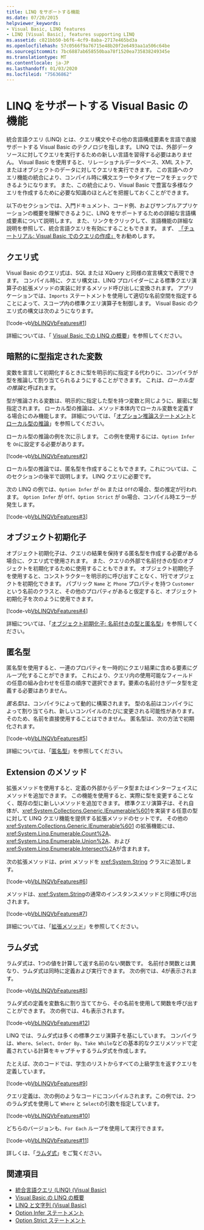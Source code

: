 ```yaml
---
title: LINQ をサポートする機能
ms.date: 07/20/2015
helpviewer_keywords:
- Visual Basic, LINQ features
- LINQ [Visual Basic], features supporting LINQ
ms.assetid: c821bb50-b6f6-4cf9-8aba-2717e465bd3a
ms.openlocfilehash: 57c0566f9a76715e48b20f2e6493aa1a506c64be
ms.sourcegitcommit: 7bc6887ab658550baa78f1520ea735838249345e
ms.translationtype: MT
ms.contentlocale: ja-JP
ms.lasthandoff: 01/03/2020
ms.locfileid: "75636862"
---
```

# <a name="visual-basic-features-that-support-linq"></a>LINQ をサポートする Visual Basic の機能
統合言語クエリ (LINQ) とは、クエリ構文やその他の言語構成要素を言語で直接サポートする Visual Basic のテクノロジを指します。 LINQ では、外部データソースに対してクエリを実行するための新しい言語を習得する必要はありません。 Visual Basic を使用すると、リレーショナルデータベース、XML ストア、またはオブジェクトのデータに対してクエリを実行できます。 この言語へのクエリ機能の統合により、コンパイル時に構文エラーやタイプセーフをチェックできるようになります。 また、この統合により、Visual Basic で豊富な多様なクエリを作成するために必要な知識のほとんどを把握しておくことができます。  
  
 以下のセクションでは、入門ドキュメント、コード例、およびサンプルアプリケーションの概要を理解できるように、LINQ をサポートするための詳細な言語構成要素について説明します。 また、リンクをクリックして、言語機能の詳細な説明を参照して、統合言語クエリを有効にすることもできます。 まず、 [「チュートリアル: Visual Basic でのクエリの作成」](../../../../visual-basic/programming-guide/concepts/linq/walkthrough-writing-queries.md)をお勧めします。  
  
## <a name="query-expressions"></a>クエリ式  
 Visual Basic のクエリ式は、SQL または XQuery と同様の宣言構文で表現できます。 コンパイル時に、クエリ構文は、LINQ プロバイダーによる標準クエリ演算子の拡張メソッドの実装に対するメソッド呼び出しに変換されます。 アプリケーションでは、`Imports` ステートメントを使用して適切な名前空間を指定することによって、スコープ内の標準クエリ演算子を制御します。 Visual Basic のクエリ式の構文は次のようになります。  
  
 [!code-vb[VbLINQVbFeatures#1](~/samples/snippets/visualbasic/VS_Snippets_VBCSharp/VbLINQVbFeatures/VB/Class1.vb#1)]  
  
 詳細については、「 [Visual Basic での LINQ の概要](../../../../visual-basic/programming-guide/language-features/linq/introduction-to-linq.md)」を参照してください。  
  
## <a name="implicitly-typed-variables"></a>暗黙的に型指定された変数  
 変数を宣言して初期化するときに型を明示的に指定する代わりに、コンパイラが型を推論して割り当てられるようにすることができます。 これは、*ローカル型の推論*と呼ばれます。  
  
 型が推論される変数は、明示的に指定した型を持つ変数と同じように、厳密に型指定されます。 ローカル型の推論は、メソッド本体内でローカル変数を定義する場合にのみ機能します。 詳細については、「[オプション推論ステートメント](../../../../visual-basic/language-reference/statements/option-infer-statement.md)と[ローカル型の推論](../../../../visual-basic/programming-guide/language-features/variables/local-type-inference.md)」を参照してください。  
  
 ローカル型の推論の例を次に示します。 この例を使用するには、`Option Infer` を `On`に設定する必要があります。  
  
 [!code-vb[VbLINQVbFeatures#2](~/samples/snippets/visualbasic/VS_Snippets_VBCSharp/VbLINQVbFeatures/VB/Class1.vb#2)]  
  
 ローカル型の推論では、匿名型を作成することもできます。これについては、このセクションの後半で説明します。 LINQ クエリに必要です。  
  
 次の LINQ の例では、`Option Infer` が `On` または `Off`の場合、型の推定が行われます。 `Option Infer` が `Off`、`Option Strict` が `On`場合、コンパイル時エラーが発生します。  
  
 [!code-vb[VbLINQVbFeatures#3](~/samples/snippets/visualbasic/VS_Snippets_VBCSharp/VbLINQVbFeatures/VB/Class1.vb#3)]  
  
## <a name="object-initializers"></a>オブジェクト初期化子  
 オブジェクト初期化子は、クエリの結果を保持する匿名型を作成する必要がある場合に、クエリ式で使用されます。 また、クエリの外部で名前付きの型のオブジェクトを初期化するために使用することもできます。 オブジェクト初期化子を使用すると、コンストラクターを明示的に呼び出すことなく、1行でオブジェクトを初期化できます。 パブリック `Name` と `Phone` プロパティを持つ `Customer` という名前のクラスと、その他のプロパティがあると仮定すると、オブジェクト初期化子を次のように使用できます。  
  
 [!code-vb[VbLINQVbFeatures#4](~/samples/snippets/visualbasic/VS_Snippets_VBCSharp/VbLINQVbFeatures/VB/Class1.vb#4)]  
  
 詳細については、「[オブジェクト初期化子: 名前付きの型と匿名型](../../../../visual-basic/programming-guide/language-features/objects-and-classes/object-initializers-named-and-anonymous-types.md)」を参照してください。  
  
## <a name="anonymous-types"></a>匿名型  
 匿名型を使用すると、一連のプロパティを一時的にクエリ結果に含める要素にグループ化することができます。 これにより、クエリ内の使用可能なフィールドの任意の組み合わせを任意の順序で選択できます。要素の名前付きデータ型を定義する必要はありません。  
  
 *匿名型*は、コンパイラによって動的に構築されます。 型の名前はコンパイラによって割り当てられ、新しいコンパイルのたびに変更される可能性があります。 そのため、名前を直接使用することはできません。 匿名型は、次の方法で初期化されます。  
  
 [!code-vb[VbLINQVbFeatures#5](~/samples/snippets/visualbasic/VS_Snippets_VBCSharp/VbLINQVbFeatures/VB/Class1.vb#5)]  
  
 詳細については、「[匿名型](../../../../visual-basic/programming-guide/language-features/objects-and-classes/anonymous-types.md)」を参照してください。  
  
## <a name="extension-methods"></a>Extension のメソッド  
 拡張メソッドを使用すると、定義の外部からデータ型またはインターフェイスにメソッドを追加できます。 この機能を使用すると、実際に型を変更することなく、既存の型に新しいメソッドを追加できます。 標準クエリ演算子は、それ自体が、<xref:System.Collections.Generic.IEnumerable%601>を実装する任意の型に対して LINQ クエリ機能を提供する拡張メソッドのセットです。 その他の <xref:System.Collections.Generic.IEnumerable%601> の拡張機能には、<xref:System.Linq.Enumerable.Count%2A>、<xref:System.Linq.Enumerable.Union%2A>、および <xref:System.Linq.Enumerable.Intersect%2A>が含まれます。  
  
 次の拡張メソッドは、print メソッドを <xref:System.String> クラスに追加します。  
  
 [!code-vb[VbLINQVbFeatures#6](~/samples/snippets/visualbasic/VS_Snippets_VBCSharp/VbLINQVbFeatures/VB/Class1.vb#6)]  
  
 メソッドは、<xref:System.String>の通常のインスタンスメソッドと同様に呼び出されます。  
  
 [!code-vb[VbLINQVbFeatures#7](~/samples/snippets/visualbasic/VS_Snippets_VBCSharp/VbLINQVbFeatures/VB/Class1.vb#7)]  
  
 詳細については、「[拡張メソッド](../../../../visual-basic/programming-guide/language-features/procedures/extension-methods.md)」を参照してください。  
  
## <a name="lambda-expressions"></a>ラムダ式  
 ラムダ式は、1つの値を計算して返す名前のない関数です。 名前付き関数とは異なり、ラムダ式は同時に定義および実行できます。 次の例では、4が表示されます。  
  
 [!code-vb[VbLINQVbFeatures#8](~/samples/snippets/visualbasic/VS_Snippets_VBCSharp/VbLINQVbFeatures/VB/Class1.vb#8)]  
  
 ラムダ式の定義を変数名に割り当ててから、その名前を使用して関数を呼び出すことができます。 次の例では、4も表示されます。  
  
 [!code-vb[VbLINQVbFeatures#12](~/samples/snippets/visualbasic/VS_Snippets_VBCSharp/VbLINQVbFeatures/VB/Class1.vb#12)]  
  
 LINQ では、ラムダ式は多くの標準クエリ演算子を基にしています。 コンパイラは、`Where`、`Select`、`Order By`、`Take While`などの基本的なクエリメソッドで定義されている計算をキャプチャするラムダ式を作成します。  
  
 たとえば、次のコードでは、学生のリストからすべての上級学生を返すクエリを定義しています。  
  
 [!code-vb[VbLINQVbFeatures#9](~/samples/snippets/visualbasic/VS_Snippets_VBCSharp/VbLINQVbFeatures/VB/Class1.vb#9)]  
  
 クエリ定義は、次の例のようなコードにコンパイルされます。この例では、2つのラムダ式を使用して `Where` と `Select`の引数を指定しています。  
  
 [!code-vb[VbLINQVbFeatures#10](~/samples/snippets/visualbasic/VS_Snippets_VBCSharp/VbLINQVbFeatures/VB/Class1.vb#10)]  
  
 どちらのバージョンも、`For Each` ループを使用して実行できます。  
  
 [!code-vb[VbLINQVbFeatures#11](~/samples/snippets/visualbasic/VS_Snippets_VBCSharp/VbLINQVbFeatures/VB/Class1.vb#11)]  
  
 詳しくは、「[ラムダ式](../../../../visual-basic/programming-guide/language-features/procedures/lambda-expressions.md)」をご覧ください。  
  
## <a name="see-also"></a>関連項目

- [統合言語クエリ (LINQ) (Visual Basic)](../../../../visual-basic/programming-guide/concepts/linq/index.md)
- [Visual Basic の LINQ の概要](../../../../visual-basic/programming-guide/concepts/linq/getting-started-with-linq.md)
- [LINQ と文字列 (Visual Basic)](../../../../visual-basic/programming-guide/concepts/linq/linq-and-strings.md)
- [Option Infer ステートメント](../../../../visual-basic/language-reference/statements/option-infer-statement.md)
- [Option Strict ステートメント](../../../../visual-basic/language-reference/statements/option-strict-statement.md)
